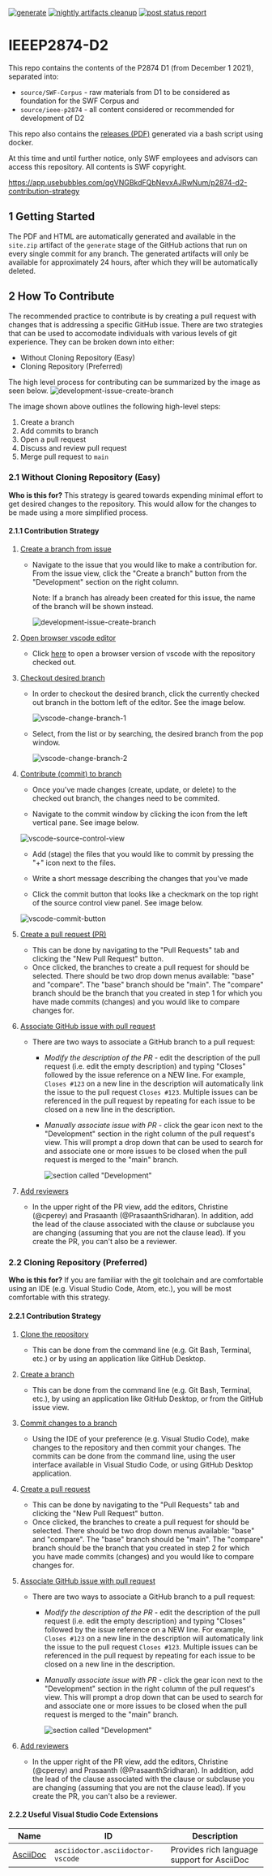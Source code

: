 [![generate](https://github.com/Spatial-Web-Foundation/SWF-Corpus_and_IEEEP2874-D2/actions/workflows/generate.yml/badge.svg)](https://github.com/Spatial-Web-Foundation/SWF-Corpus_and_IEEEP2874-D2/actions/workflows/generate.yml) [![nightly artifacts cleanup](https://github.com/Spatial-Web-Foundation/SWF-Corpus_and_IEEEP2874-D2/actions/workflows/nightly_cleanup.yml/badge.svg)](https://github.com/Spatial-Web-Foundation/SWF-Corpus_and_IEEEP2874-D2/actions/workflows/nightly_cleanup.yml) [![post status report](https://github.com/Spatial-Web-Foundation/SWF-Corpus_and_IEEEP2874-D2/actions/workflows/post_status_report.yml/badge.svg)](https://github.com/Spatial-Web-Foundation/SWF-Corpus_and_IEEEP2874-D2/actions/workflows/post_status_report.yml)

# IEEEP2874-D2

This repo contains the contents of the P2874 D1 (from December 1 2021), separated into:

- `source/SWF-Corpus` - raw materials from D1 to be considered as foundation for the SWF Corpus and
- `source/ieee-p2874` - all content considered or recommended for development of D2

This repo also contains the [releases (PDF)](https://github.com/Spatial-Web-Foundation/SWF-Corpus_and_IEEEP2874-D2/releases) generated via a bash script using docker.

At this time and until further notice, only SWF employees and advisors can access this repository. All contents is SWF copyright.

https://app.usebubbles.com/qgVNGBkdFQbNevxAJRwNum/p2874-d2-contribution-strategy 

## 1 Getting Started

The PDF and HTML are automatically generated and available in the `site.zip` artifact of the `generate` stage of the GitHub actions that run on every single commit for any branch. The generated artifacts will only be available for approximately 24 hours, after which they will be automatically deleted.

## 2 How To Contribute

The recommended practice to contribute is by creating a pull request with changes that is addressing a specific GitHub issue. There are two strategies that can be used to accomodate individuals with various levels of git experience. They can be broken down into either:

- Without Cloning Repository (Easy)
- Cloning Repository (Preferred)

The high level process for contributing can be summarized by the image as seen below.
![development-issue-create-branch](https://github.com/Spatial-Web-Foundation/SWF-Corpus_and_IEEEP2874-D2/blob/main/documentation/images/pr-process.png)

The image shown above outlines the following high-level steps:

1. Create a branch
2. Add commits to branch
3. Open a pull request
4. Discuss and review pull request
5. Merge pull request to `main`

### 2.1 Without Cloning Repository (Easy)

**Who is this for?** This strategy is geared towards expending minimal effort to get desired changes to the repository. This would allow for the changes to be made using a more simplified process.

#### 2.1.1 Contribution Strategy

1. <u>Create a branch from issue</u>

   - Navigate to the issue that you would like to make a contribution for. From the issue view, click the "Create a branch" button from the "Development" section on the right column.

     Note: If a branch has already been created for this issue, the name of the branch will be shown instead.

     ![development-issue-create-branch](https://github.com/Spatial-Web-Foundation/SWF-Corpus_and_IEEEP2874-D2/blob/main/documentation/images/development-issue-create-branch.png)

2. <u>Open browser vscode editor</u>

   - Click [here](https://github.dev/Spatial-Web-Foundation/SWF-Corpus_and_IEEEP2874-D2) to open a browser version of vscode with the repository checked out.

3. <u>Checkout desired branch</u>

   - In order to checkout the desired branch, click the currently checked out branch in the bottom left of the editor. See the image below.

     ![vscode-change-branch-1](https://github.com/Spatial-Web-Foundation/SWF-Corpus_and_IEEEP2874-D2/blob/main/documentation/images/vscode-change-branch-1.png)

   - Select, from the list or by searching, the desired branch from the pop window.

     ![vscode-change-branch-2](https://github.com/Spatial-Web-Foundation/SWF-Corpus_and_IEEEP2874-D2/blob/main/documentation/images/vscode-change-branch-2.png)

4. <u>Contribute (commit) to branch</u>

   - Once you've made changes (create, update, or delete) to the checked out branch, the changes need to be commited.

   - Navigate to the commit window by clicking the icon from the left vertical pane. See image below.

   ![vscode-source-control-view](https://github.com/Spatial-Web-Foundation/SWF-Corpus_and_IEEEP2874-D2/blob/main/documentation/images/vscode-source-control-view.png)

   - Add (stage) the files that you would like to commit by pressing the "+" icon next to the files.

   - Write a short message describing the changes that you've made

   - Click the commit button that looks like a checkmark on the top right of the source control view panel. See image below.

   ![vscode-commit-button](https://github.com/Spatial-Web-Foundation/SWF-Corpus_and_IEEEP2874-D2/blob/main/documentation/images/vscode-commit-button.png)

5. <u>Create a pull request (PR)</u>

   - This can be done by navigating to the "Pull Requests" tab and clicking the "New Pull Request" button.
   - Once clicked, the branches to create a pull request for should be selected. There should be two drop down menus available: "base" and "compare". The "base" branch should be "main". The "compare" branch should be the branch that you created in step 1 for which you have made commits (changes) and you would like to compare changes for.

6. <u>Associate GitHub issue with pull request</u>

   - There are two ways to associate a GitHub branch to a pull request:

     - _Modify the description of the PR_ - edit the description of the pull request (i.e. edit the empty description) and typing "Closes" followed by the issue reference on a NEW line. For example, `Closes #123` on a new line in the description will automatically link the issue to the pull request `Closes #123`. Multiple issues can be referenced in the pull request by repeating for each issue to be closed on a new line in the description.
     - _Manually associate issue with PR_ - click the gear icon next to the "Development" section in the right column of the pull request's view. This will prompt a drop down that can be used to search for and associate one or more issues to be closed when the pull request is merged to the "main" branch.

       ![section called "Development"](https://github.com/Spatial-Web-Foundation/SWF-Corpus_and_IEEEP2874-D2/blob/main/documentation/images/development-part-of-PR-page.png)

7. <u>Add reviewers</u>
   - In the upper right of the PR view, add the editors, Christine (@cperey) and Prasaanth (@PrasaanthSridharan). In addition, add the lead of the clause associated with the clause or subclause you are changing (assuming that you are not the clause lead). If you create the PR, you can't also be a reviewer.

### 2.2 Cloning Repository (Preferred)

**Who is this for?** If you are familiar with the git toolchain and are comfortable using an IDE (e.g. Visual Studio Code, Atom, etc.), you will be most comfortable with this strategy.

#### 2.2.1 Contribution Strategy

1. <u>Clone the repository</u>

   - This can be done from the command line (e.g. Git Bash, Terminal, etc.) or by using an application like GitHub Desktop.

2. <u>Create a branch</u>

   - This can be done from the command line (e.g. Git Bash, Terminal, etc.), by using an application like GitHub Desktop, or from the GitHub issue view.

3. <u>Commit changes to a branch</u>

   - Using the IDE of your preference (e.g. Visual Studio Code), make changes to the repository and then commit your changes. The commits can be done from the command line, using the user interface available in Visual Studio Code, or using GitHub Desktop application.

4. <u>Create a pull request</u>

   - This can be done by navigating to the "Pull Requests" tab and clicking the "New Pull Request" button.
   - Once clicked, the branches to create a pull request for should be selected. There should be two drop down menus available: "base" and "compare". The "base" branch should be "main". The "compare" branch should be the branch that you created in step 2 for which you have made commits (changes) and you would like to compare changes for.

5. <u>Associate GitHub issue with pull request</u>

   - There are two ways to associate a GitHub branch to a pull request:

     - _Modify the description of the PR_ - edit the description of the pull request (i.e. edit the empty description) and typing "Closes" followed by the issue reference on a NEW line. For example, `Closes #123` on a new line in the description will automatically link the issue to the pull request `Closes #123`. Multiple issues can be referenced in the pull request by repeating for each issue to be closed on a new line in the description.
     - _Manually associate issue with PR_ - click the gear icon next to the "Development" section in the right column of the pull request's view. This will prompt a drop down that can be used to search for and associate one or more issues to be closed when the pull request is merged to the "main" branch.

       ![section called "Development"](https://github.com/Spatial-Web-Foundation/SWF-Corpus_and_IEEEP2874-D2/blob/main/documentation/images/development-part-of-PR-page.png)

6. <u>Add reviewers</u>
   - In the upper right of the PR view, add the editors, Christine (@cperey) and Prasaanth (@PrasaanthSridharan). In addition, add the lead of the clause associated with the clause or subclause you are changing (assuming that you are not the clause lead). If you create the PR, you can't also be a reviewer.
   
#### 2.2.2 Useful Visual Studio Code Extensions

| Name                                                                                           | ID                               | Description                                 |
| ---------------------------------------------------------------------------------------------- | -------------------------------- | ------------------------------------------- |
| [AsciiDoc](https://marketplace.visualstudio.com/items?itemName=asciidoctor.asciidoctor-vscode) | `asciidoctor.asciidoctor-vscode` | Provides rich language support for AsciiDoc |
